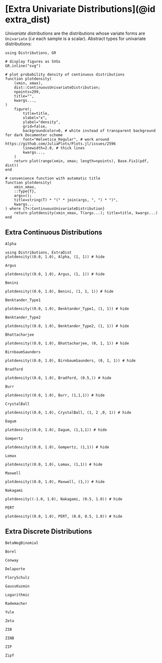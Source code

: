 # [Extra Univariate Distributions](@id extra_dist)

*Univariate distributions* are the distributions whose variate forms are `Univariate` (*i.e* each sample is a scalar). Abstract types for univariate distributions:

```@setup plotdensity
using Distributions, GR

# display figures as SVGs
GR.inline("svg")

# plot probability density of continuous distributions
function plotdensity(
    (xmin, xmax),
    dist::ContinuousUnivariateDistribution;
    npoints=299,
    title="",
    kwargs...,
)
    figure(;
        title=title,
        xlabel="x",
        ylabel="density",
        grid=false,
        backgroundcolor=0, # white instead of transparent background for dark Documenter scheme
        font="Helvetica_Regular", # work around https://github.com/JuliaPlots/Plots.jl/issues/2596
        linewidth=2.0, # thick lines
        kwargs...,
    )
    return plot(range(xmin, xmax; length=npoints), Base.Fix1(pdf, dist))
end

# convenience function with automatic title
function plotdensity(
    xmin_xmax,
    ::Type{T},
    args=();
    title=string(T) * "(" * join(args, ", ") * ")",
    kwargs...
) where {T<:ContinuousUnivariateDistribution}
    return plotdensity(xmin_xmax, T(args...); title=title, kwargs...)
end
```
## Extra Continuous Distributions
```@docs
Alpha
```
```@example plotdensity
using Distributions, ExtraDist
plotdensity((0.0, 1.0), Alpha, (1, 1)) # hide
```
```@docs
Argus
```
```@example plotdensity
plotdensity((0.0, 1.0), Argus, (1, 1)) # hide
```
```@docs
Benini
```
```@example plotdensity
plotdensity((0.0, 1.0), Benini, (1, 1, 1)) # hide
```
```@docs
Benktander_Type1
```
```@example plotdensity
plotdensity((0.0, 1.0), Benktander_Type1, (1, 1)) # hide
```
```@docs
Benktander_Type2
```
```@example plotdensity
plotdensity((0.0, 1.0), Benktander_Type2, (1, 1)) # hide
```
```@docs
Bhattacharjee
```
```@example plotdensity
plotdensity((0.0, 1.0), Bhattacharjee, (0, 1, 1)) # hide
```
```@docs
BirnbaumSaunders
```
```@example plotdensity
plotdensity((0.0, 1.0), BirnbaumSaunders, (0, 1, 1)) # hide
```
```@docs
Bradford
```
```@example plotdensity
plotdensity((0.0, 1.0), Bradford, (0.5,)) # hide
```
```@docs
Burr
```
```@example plotdensity
plotdensity((0.0, 1.0), Burr, (1,1,1)) # hide
```
```@docs
CrystalBall
```
```@example plotdensity
plotdensity((0.0, 1.0), CrystalBall, (1, 2 ,0, 1)) # hide
```
```@docs
Dagum
```
```@example plotdensity
plotdensity((0.0, 1.0), Dagum, (1,1,1)) # hide
```
```@docs
Gompertz
```
```@example plotdensity
plotdensity((0.0, 1.0), Gompertz, (1,1)) # hide
```
```@docs
Lomax
```
```@example plotdensity
plotdensity((0.0, 1.0), Lomax, (1,1)) # hide
```
```@docs
Maxwell
```
```@example plotdensity
plotdensity((0.0, 1.0), Maxwell, (1,)) # hide
```
```@docs
Nakagami
```
```@example plotdensity
plotdensity((-1.0, 1.0), Nakagami, (0.5, 1.0)) # hide
```
```@docs
PERT
```
```@example plotdensity
plotdensity((0.0, 1.0), PERT, (0.0, 0.5, 1.0)) # hide
```

## Extra Discrete Distributions

```@docs
BetaNegBinomial
```
```@docs
Borel
```
```@docs
Conway
```
```@docs
Delaporte
```
```@docs
FlorySchulz
```
```@docs
GaussKuzmin
```
```@docs
Logarithmic
```
```@docs
Rademacher
```
```@docs
Yule
```
```@docs
Zeta
```
```@docs
ZIB
```
```@docs
ZINB
```
```@docs
ZIP
```
```@docs
Zipf
```